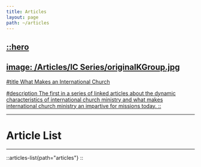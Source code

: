 ```yaml
---
title: Articles
layout: page
path: ~/articles
---
```



<a href="https://therodys.com/articles/ic-series" alt="What Makes and International Church">

::hero
---
image: /Articles/IC Series/originalKGroup.jpg
---
#title 
What Makes an International Church

#description
The first in a series of linked articles about the dynamic characteristics of  international church ministry and what makes international church ministry an impartive for missions today.
::

</a>


---
# Article List
---

::articles-list{path="articles"}
::
